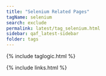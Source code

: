 ```yaml
---
title: "Selenium Related Pages"
tagName: selenium
search: exclude
permalink: latest/tag_selenium.html
sidebar: qaf_latest-sidebar
folder: tags
---
```

{% include taglogic.html %}

{% include links.html %}
